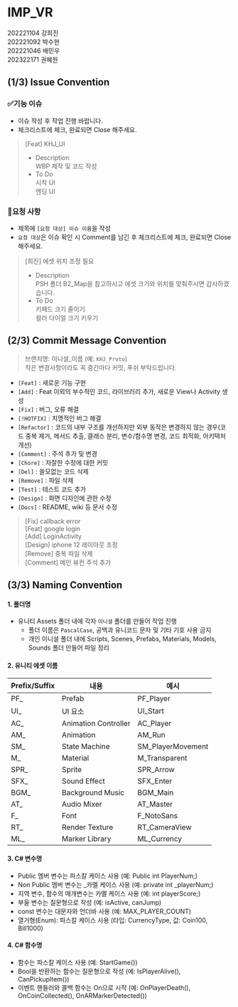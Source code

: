 # IMP_VR
202221104 강희진<br>
202221092 박수현<br>
202221046 배민우<br>
202322171 권혜원

## (1/3) Issue Convention
### ✅기능 이슈
* 이슈 작성 후 작업 진행 바랍니다.
* 체크리스트에 체크, 완료되면 Close 해주세요.<br>
> [Feat] KHJ_UI<br>
> * Description<br>
> WBP 제작 및 코드 작성<br>
> * To Do<br>
> 시작 UI<br>
> 엔딩 UI
### 🙏요청 사항
* 제목에 ```[요청 대상] 이슈 이름```을 작성
* ```요청 대상```은 이슈 확인 시 Comment를 남긴 후 체크리스트에 체크, 완료되면 Close 해주세요.
> [희진] 에셋 위치 조정 필요<br>
> * Description<br>
> PSH 폴더 B2_Map을 참고하시고 에셋 크기와 위치를 맞춰주시면 감사하겠습니다.<br>
> * To Do<br>
> 키패드 크기 줄이기<br>
> 컬러 다이얼 크기 키우기

## (2/3) Commit Message Convention
> 브랜치명: 이니셜_이름 (예: ```KHJ_Proto```)<br>
> 작은 변경사항이라도 꼭 중간마다 커밋, 푸쉬 부탁드립니다.
* ```[Feat]``` : 새로운 기능 구현
* ```[Add]``` : Feat 이외의 부수적인 코드, 라이브러리 추가, 새로운 View나 Activity 생성
* ```[Fix]``` : 버그, 오류 해결
* ```[!HOTFIX]``` : 치명적인 버그 해결
* ```[Refactor]``` : 코드의 내부 구조를 개선하지만 외부 동작은 변경하지 않는 경우(코드 중복 제거, 메서드 추출, 클래스 분리, 변수/함수명 변경, 코드 최적화, 아키텍처 개선)
* ```[Comment]``` : 주석 추가 및 변경
* ```[Chore]``` : 자잘한 수정에 대한 커밋
* ```[Del]``` : 쓸모없는 코드 삭제
* ```[Remove]``` : 파일 삭제
* ```[Test]``` : 테스트 코드 추가
* ```[Design]``` : 화면 디자인에 관한 수정
* ```[Docs]``` : README, wiki 등 문서 수정
> [Fix] callback error<br>
> [Feat] google login<br>
> [Add] LoginActivity<br>
> [Design] iphone 12 레이아웃 조정<br>
> [Remove] 중복 파일 삭제<br>
> [Comment] 메인 뷰컨 주석 추가<br>

## (3/3) Naming Convention
#### 1. 폴더명
* 유니티 Assets 폴더 내에 각자 ```이니셜``` 폴더를 만들어 작업 진행
  * 폴더 이름은 ```PascalCase```, 공백과 유니코드 문자 및 기타 기호 사용 금지
  * 개인 이니셜 폴더 내에 Scripts, Scenes, Prefabs, Materials, Models, Sounds 폴더 만들어 파일 정리
  
#### 2. 유니티 에셋 이름

|Prefix/Suffix|내용|예시|
|------|---|---|
|PF_|Prefab|PF_Player|
|UI_|UI 요소|UI_Start|
|AC_|Animation Controller|AC_Player|
|AM_|Animation|AM_Run|
|SM_|State Machine|SM_PlayerMovement|
|M_|Material|M_Transparent|
|SPR_|Sprite|SPR_Arrow|
|SFX_|Sound Effect|SFX_Enter|
|BGM_|Background Music|BGM_Main|
|AT_|Audio Mixer|AT_Master|
|F_|Font|F_NotoSans|
|RT_|Render Texture|RT_CameraView|
|ML_|Marker Library|ML_Currency|

#### 3. C# 변수명
  * Public 멤버 변수는 파스칼 케이스 사용 (예: Public int PlayerNum;)
  * Non Public 멤버 변수는 _카멜 케이스 사용 (예: private int _playerNum;)
  * 지역 변수, 함수의 매개변수는 카멜 케이스 사용 (예: int playerScore;)
  * 부울 변수는 질문형으로 작성 (예: isActive, canJump)
  * const 변수는 대문자와 언더바 사용 (예: MAX_PLAYER_COUNT)
  * 열거형(Enum): 파스칼 케이스 사용 (타입: CurrencyType, 값: Coin100, Bill1000)

#### 4. C# 함수명
* 함수는 파스칼 케이스 사용 (예: StartGame())
* Bool을 반환하는 함수는 질문형으로 작성 (예: IsPlayerAlive(), CanPickupItem())
* 이벤트 핸들러와 콜백 함수는 On으로 시작 (예: OnPlayerDeath(), OnCoinCollected(), OnARMarkerDetected())
